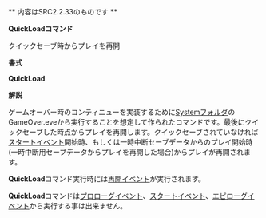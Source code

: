 ** 内容はSRC2.2.33のものです **

**QuickLoadコマンド**

クイックセーブ時からプレイを再開

**書式**

**QuickLoad**

**解説**

ゲームオーバー時のコンティニューを実装するために[Systemフォルダ](Systemフォルダ.md)のGameOver.eveから実行することを想定して作られたコマンドです。最後にクイックセーブした時点からプレイを再開します。クイックセーブされていなければ[スタートイベント](スタートイベント.md)開始時、もしくは一時中断セーブデータからのプレイ開始時(一時中断用セーブデータからプレイを再開した場合)からプレイが再開されます。

**QuickLoad**コマンド実行時には[再開イベント](再開イベント.md)が実行されます。

**QuickLoad**コマンドは[プロローグイベント](プロローグイベント.md)、[スタートイベント](スタートイベント.md)、[エピローグイベント](エピローグイベント.md)から実行する事は出来ません。

